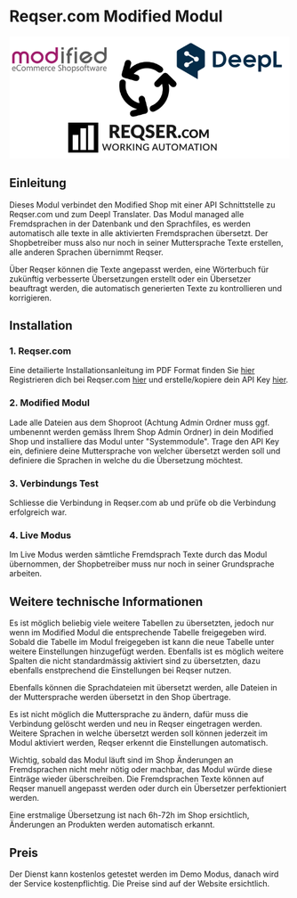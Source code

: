 # Reqser.com Modified Modul

![Deepl](Shoproot/admin/images/reqser_modul/modul_logo.png)

## Einleitung

Dieses Modul verbindet den Modified Shop mit einer API Schnittstelle zu Reqser.com und zum Deepl Translater. Das Modul managed alle Fremdsprachen in der Datenbank und den Sprachfiles, es werden automatisch alle texte in alle aktivierten Fremdsprachen übersetzt. Der Shopbetreiber muss also nur noch in seiner Muttersprache Texte erstellen, alle anderen Sprachen übernimmt Reqser.

Über Reqser können die Texte angepasst werden, eine Wörterbuch für zukünftig verbesserte Übersetzungen erstellt oder ein Übersetzer beauftragt werden, die automatisch generierten Texte zu kontrollieren und korrigieren.

## Installation
### 1. Reqser.com

Eine detailierte Installationsanleitung im PDF Format finden Sie [hier](https://www.reqser.com/register)
Registrieren dich bei Reqser.com [hier](https://www.reqser.com/register) und erstelle/kopiere dein API Key [hier](https://www.reqser.com/translation/new-website/Modified).

### 2. Modified Modul

Lade alle Dateien aus dem Shoproot (Achtung Admin Ordner muss ggf. umbenennt werden gemäss Ihrem Shop Admin Ordner) in dein Modified Shop und installiere das Modul unter "Systemmodule".
Trage den API Key ein, definiere deine Muttersprache von welcher übersetzt werden soll und definiere die Sprachen in welche du die Übersetzung möchtest.

### 3. Verbindungs Test

Schliesse die Verbindung in Reqser.com ab und prüfe ob die Verbindung erfolgreich war.

### 4. Live Modus

Im Live Modus werden sämtliche Fremdsprach Texte durch das Modul übernommen, der Shopbetreiber muss nur noch in seiner Grundsprache arbeiten.


## Weitere technische Informationen

Es ist möglich beliebig viele weitere Tabellen zu übersetzten, jedoch nur wenn im Modified Modul die entsprechende Tabelle freigegeben wird. Sobald die Tabelle im Modul freigegeben ist kann die neue Tabelle unter weitere Einstellungen hinzugefügt werden.
Ebenfalls ist es möglich weitere Spalten die nicht standardmässig aktiviert sind zu übersetzten, dazu ebenfalls enstprechend die Einstellungen bei Reqser nutzen.

Ebenfalls können die Sprachdateien mit übersetzt werden, alle Dateien in der Muttersprache werden übersetzt in den Shop übertrage.

Es ist nicht möglich die Muttersprache zu ändern, dafür muss die Verbindung gelöscht werden und neu in Reqser eingetragen werden. Weitere Sprachen in welche übersetzt werden soll können jederzeit im Modul aktiviert werden, Reqser erkennt die Einstellungen automatisch.

Wichtig, sobald das Modul läuft sind im Shop Änderungen an Fremdsprachen nicht mehr nötig oder machbar, das Modul würde diese Einträge wieder überschreiben. Die Fremdsprachen Texte können auf Reqser manuell angepasst werden oder durch ein Übersetzer perfektioniert werden.

Eine erstmalige Übersetzung ist nach 6h-72h im Shop ersichtlich, Änderungen an Produkten werden automatisch erkannt.


## Preis

Der Dienst kann kostenlos getestet werden im Demo Modus, danach wird der Service kostenpflichtig. Die Preise sind auf der Website ersichtlich.